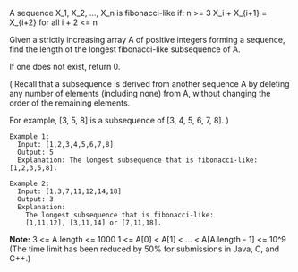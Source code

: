 A sequence X_1, X_2, ..., X_n is fibonacci-like if:
  n >= 3
  X_i + X_{i+1} = X_{i+2} for all i + 2 <= n

Given a strictly increasing array A of positive integers forming a sequence, find the length of the longest fibonacci-like subsequence of A.  

If one does not exist, return 0.

(
  Recall that a subsequence is derived from another sequence A by deleting any number of elements (including none) 
  from A, without changing the order of the remaining elements.  

  For example, [3, 5, 8] is a subsequence of [3, 4, 5, 6, 7, 8].
)

``` 
Example 1:
  Input: [1,2,3,4,5,6,7,8]
  Output: 5
  Explanation: The longest subsequence that is fibonacci-like: [1,2,3,5,8].

Example 2:
  Input: [1,3,7,11,12,14,18]
  Output: 3
  Explanation:
    The longest subsequence that is fibonacci-like:
    [1,11,12], [3,11,14] or [7,11,18].
```  

**Note:**
  3 <= A.length <= 1000
  1 <= A[0] < A[1] < ... < A[A.length - 1] <= 10^9
  (The time limit has been reduced by 50% for submissions in Java, C, and C++.)